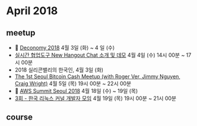 # April 2018

## meetup

* :paw_prints: [Deconomy 2018](http://deconomy.com/) 4월 3일 (화) ~ 4 일 (수)
* [실시간 협업도구 New Hangout Chat 소개 및 데모](http://www.sbctech.net/announce/4wol4il-googlekoreaseminaannaesilsiganhyeob-eobmichboanganghwajeonlyag-gsuitebusinesssilsiganhyeob-eobdogusogae) 4월 4일 (수) 14시 00분 ~ 17시 00분
* 2018 실리콘밸리의 한국인, 4월 3일 (화)
* [The 1st Seoul Bitcoin Cash Meetup (with Roger Ver, Jimmy Nguyen, Craig Wright)](https://www.meetup.com/Seoul-Bitcoin-Cash-Meetup/events/247498529/) 4월 5일 (목) 19시 00분 ~ 22시 00분
* :paw_prints: [AWS Summit Seoul 2018](https://aws.amazon.com/ko/summits/seoul/) 4월 18일 (수) ~ 19일 (목)
* [3회 - 한국 리눅스 커널 개발자 모임](https://onoffmix.com/event/128774) 4월 19일 (목) 19시 00분 ~ 21시 00분

## course


